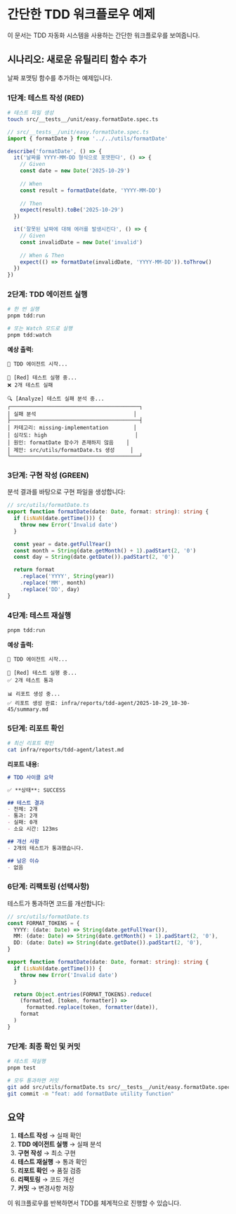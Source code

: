 # 간단한 TDD 워크플로우 예제

이 문서는 TDD 자동화 시스템을 사용하는 간단한 워크플로우를 보여줍니다.

## 시나리오: 새로운 유틸리티 함수 추가

날짜 포맷팅 함수를 추가하는 예제입니다.

### 1단계: 테스트 작성 (RED)

```bash
# 테스트 파일 생성
touch src/__tests__/unit/easy.formatDate.spec.ts
```

```typescript
// src/__tests__/unit/easy.formatDate.spec.ts
import { formatDate } from '../../utils/formatDate'

describe('formatDate', () => {
  it('날짜를 YYYY-MM-DD 형식으로 포맷한다', () => {
    // Given
    const date = new Date('2025-10-29')
    
    // When
    const result = formatDate(date, 'YYYY-MM-DD')
    
    // Then
    expect(result).toBe('2025-10-29')
  })

  it('잘못된 날짜에 대해 에러를 발생시킨다', () => {
    // Given
    const invalidDate = new Date('invalid')
    
    // When & Then
    expect(() => formatDate(invalidDate, 'YYYY-MM-DD')).toThrow()
  })
})
```

### 2단계: TDD 에이전트 실행

```bash
# 한 번 실행
pnpm tdd:run

# 또는 Watch 모드로 실행
pnpm tdd:watch
```

**예상 출력:**

```
🚀 TDD 에이전트 시작...

📝 [Red] 테스트 실행 중...
❌ 2개 테스트 실패

🔍 [Analyze] 테스트 실패 분석 중...
┌─────────────────────────────────────────┐
│ 실패 분석                               │
├─────────────────────────────────────────┤
│ 카테고리: missing-implementation        │
│ 심각도: high                            │
│ 원인: formatDate 함수가 존재하지 않음    │
│ 제안: src/utils/formatDate.ts 생성     │
└─────────────────────────────────────────┘
```

### 3단계: 구현 작성 (GREEN)

분석 결과를 바탕으로 구현 파일을 생성합니다:

```typescript
// src/utils/formatDate.ts
export function formatDate(date: Date, format: string): string {
  if (isNaN(date.getTime())) {
    throw new Error('Invalid date')
  }

  const year = date.getFullYear()
  const month = String(date.getMonth() + 1).padStart(2, '0')
  const day = String(date.getDate()).padStart(2, '0')

  return format
    .replace('YYYY', String(year))
    .replace('MM', month)
    .replace('DD', day)
}
```

### 4단계: 테스트 재실행

```bash
pnpm tdd:run
```

**예상 출력:**

```
🚀 TDD 에이전트 시작...

📝 [Red] 테스트 실행 중...
✅ 2개 테스트 통과

📊 리포트 생성 중...
✅ 리포트 생성 완료: infra/reports/tdd-agent/2025-10-29_10-30-45/summary.md
```

### 5단계: 리포트 확인

```bash
# 최신 리포트 확인
cat infra/reports/tdd-agent/latest.md
```

**리포트 내용:**

```markdown
# TDD 사이클 요약

✅ **상태**: SUCCESS

## 테스트 결과
- 전체: 2개
- 통과: 2개
- 실패: 0개
- 소요 시간: 123ms

## 개선 사항
- 2개의 테스트가 통과했습니다.

## 남은 이슈
- 없음
```

### 6단계: 리팩토링 (선택사항)

테스트가 통과하면 코드를 개선합니다:

```typescript
// src/utils/formatDate.ts
const FORMAT_TOKENS = {
  YYYY: (date: Date) => String(date.getFullYear()),
  MM: (date: Date) => String(date.getMonth() + 1).padStart(2, '0'),
  DD: (date: Date) => String(date.getDate()).padStart(2, '0'),
}

export function formatDate(date: Date, format: string): string {
  if (isNaN(date.getTime())) {
    throw new Error('Invalid date')
  }

  return Object.entries(FORMAT_TOKENS).reduce(
    (formatted, [token, formatter]) => 
      formatted.replace(token, formatter(date)),
    format
  )
}
```

### 7단계: 최종 확인 및 커밋

```bash
# 테스트 재실행
pnpm test

# 모두 통과하면 커밋
git add src/utils/formatDate.ts src/__tests__/unit/easy.formatDate.spec.ts
git commit -m "feat: add formatDate utility function"
```

## 요약

1. **테스트 작성** → 실패 확인
2. **TDD 에이전트 실행** → 실패 분석
3. **구현 작성** → 최소 구현
4. **테스트 재실행** → 통과 확인
5. **리포트 확인** → 품질 검증
6. **리팩토링** → 코드 개선
7. **커밋** → 변경사항 저장

이 워크플로우를 반복하면서 TDD를 체계적으로 진행할 수 있습니다.

